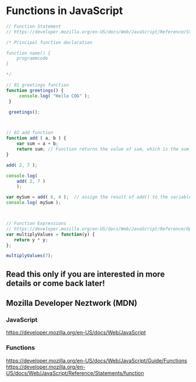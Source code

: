 # Functions in JavaScript

```javascript
// Function Statement
// https://developer.mozilla.org/en-US/docs/Web/JavaScript/Reference/Statements/function

/* Principal function declaration

function name() {
    programmcode
}

*/

// 01 greetings function
function greetings() {
     console.log( "Hello COG" );
 }

 greetings();



// 02 add function
function add ( a, b ) {
    var sum = a + b;
    return sum; // Function returns the value of sum, which is the sum of a plus b;
}

add( 2, 7 );

console.log(
    add( 2, 7 )
    );

var mySum = add( 6, 4 );  // assign the result of add() to the variable mySum
console.log( mySum );



// Function Expressions
// https://developer.mozilla.org/en-US/docs/Web/JavaScript/Reference/Operators/function
var multiplyValues = function(y) {
   return y * y;
};

multiplyValues(7);

```

## Read this only if you are interested in more details or come back later!

## Mozilla Developer Neztwork (MDN)

### JavaScript
https://developer.mozilla.org/en-US/docs/Web/JavaScript

### Functions
https://developer.mozilla.org/en-US/docs/Web/JavaScript/Guide/Functions
https://developer.mozilla.org/en-US/docs/Web/JavaScript/Reference/Statements/function

